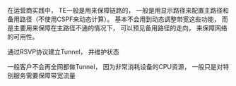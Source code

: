 在运营商实践中， TE一般是用来保障链路的， 一般是用显示路径来配置主路径和备用路径（不使用CSPF来动态计算）。 基本不会用到动态调整带宽这些功能， 而是主要用来保障在主路径不通的情况下， 可以预见备用路径的走向， 来保障网络的可用性。

通过RSVP协议建立Tunnel， 并维护状态

一般客户不会再全网都做Tunnel， 因为非常消耗设备的CPU资源， 一般只是对特别服务需要保障带宽流量
 
